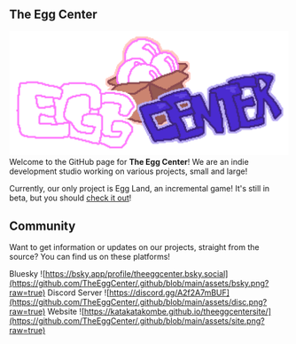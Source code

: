 
## The Egg Center
![Vertical Logo](https://github.com/TheEggCenter/.github/blob/main/assets/logoVert.png?raw=true)
Welcome to the GitHub page for **The Egg Center**! We are an indie development studio working on various projects, small and large!

Currently, our only project is Egg Land, an incremental game! It's still in beta, but you should [check it out](https://gamejolt.com/games/eggland/851125)!

## Community

Want to get information or updates on our projects, straight from the source? You can find us on these platforms!

Bluesky
![https://bsky.app/profile/theeggcenter.bsky.social](https://github.com/TheEggCenter/.github/blob/main/assets/bsky.png?raw=true)
Discord Server
![https://discord.gg/A2f2A7mBUF](https://github.com/TheEggCenter/.github/blob/main/assets/disc.png?raw=true)
Website
![https://katakatakombe.github.io/theeggcentersite/](https://github.com/TheEggCenter/.github/blob/main/assets/site.png?raw=true)
